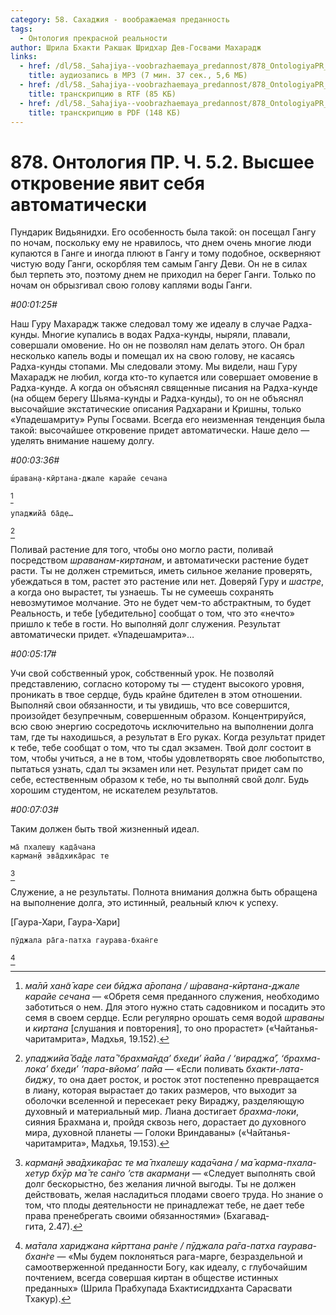 ```yaml
---
category: 58. Сахаджия - воображаемая преданность
tags:
  - Онтология прекрасной реальности
author: Шрила Бхакти Ракшак Шридхар Дев-Госвами Махарадж
links:
  - href: /dl/58._Sahajiya--voobrazhaemaya_predannost/878_OntologiyaPR_5.2_SridharMj_Vysshee_otkroveniye_yavit_sebya_avtomaticheski.mp3
    title: аудиозапись в MP3 (7 мин. 37 сек., 5,6 МБ)
  - href: /dl/58._Sahajiya--voobrazhaemaya_predannost/878_OntologiyaPR_5.2_SridharMj_Vysshee_otkroveniye_yavit_sebya_avtomaticheski.rtf
    title: транскрипцию в RTF (85 КБ)
  - href: /dl/58._Sahajiya--voobrazhaemaya_predannost/878_OntologiyaPR_5.2_SridharMj_Vysshee_otkroveniye_yavit_sebya_avtomaticheski.pdf
    title: транскрипцию в PDF (148 КБ)
---
```


# 878. Онтология ПР. Ч. 5.2. Высшее откровение явит себя автоматически

Пундарик Видьянидхи. Его особенность была такой: он посещал Гангу по ночам, поскольку ему не нравилось, что днем очень многие люди купаются в Ганге и иногда плюют в Гангу и тому подобное, оскверняют чистую воду Ганги, оскорбляя тем самым Гангу Деви. Он не в силах был терпеть это, поэтому днем не приходил на берег Ганги. Только по ночам он обрызгивал свою голову каплями воды Ганги.

*#00:01:25#*

Наш Гуру Махарадж также следовал тому же идеалу в случае Радха-кунды. Многие купались в водах Радха-кунды, ныряли, плавали, совершали омовение. Но он не позволял нам делать этого. Он брал несколько капель воды и помещал их на свою голову, не касаясь Радха-кунды стопами. Мы следовали этому. Мы видели, наш Гуру Махарадж не любил, когда кто-то купается или совершает омовение в Радха-кунде. А когда он объяснял священные писания на Радха-кунде (на общем берегу Шьяма-кунды и Радха-кунды), то он не объяснял высочайшие экстатические описания Радхарани и Кришны, только «Упадешамриту» Рупы Госвами. Всегда его неизменная тенденция была такой: высочайшее откровение придет автоматически. Наше дело — уделять внимание нашему долгу.

*#00:03:36#*

    ш́раван̣а-кӣртана-джале карайе сечана
[^_ftn1]

    упаджийа̄ ба̄д̣е…
[^_ftn2]

Поливай растение для того, чтобы оно могло расти, поливай посредством *шраванам-киртанам*, и автоматически растение будет расти. Ты не должен стремиться, иметь сильное желание проверять, убеждаться в том, растет это растение или нет. Доверяй Гуру и *шастре*, а когда оно вырастет, ты узнаешь. Ты не сумеешь сохранять невозмутимое молчание. Это не будет чем-то абстрактным, то будет Реальность, и тебе [убедительно] сообщат о том, что это «нечто» пришло к тебе в гости. Но выполняй долг служения. Результат автоматически придет. «Упадешамрита»…

*#00:05:17#*

Учи свой собственный урок, собственный урок. Не позволяй представлению, согласно которому ты — студент высокого уровня, проникать в твое сердце, будь крайне бдителен в этом отношении. Выполняй свои обязанности, и ты увидишь, что все совершится, произойдет безупречным, совершенным образом. Концентрируйся, всю свою энергию сосредоточь исключительно на выполнении долга там, где ты находишься, а результат в Его руках. Когда результат придет к тебе, тебе сообщат о том, что ты сдал экзамен. Твой долг состоит в том, чтобы учиться, а не в том, чтобы удовлетворять свое любопытство, пытаться узнать, сдал ты экзамен или нет. Результат придет сам по себе, естественным образом к тебе, но ты выполняй свой долг. Будь хорошим студентом, не искателем результатов.

*#00:07:03#*

Таким должен быть твой жизненный идеал.

    ма̄ пхалеш̣у када̄чана
    карман̣й эва̄дхика̄рас те
[^_ftn3]

Служение, а не результаты. Полнота внимания должна быть обращена на выполнение долга, это истинный, реальный ключ к успеху.

[Гаура-Хари, Гаура-Хари]

    пӯджала ра̄га-патха гаурава-бхан̇ге
[^_ftn4]



[^_ftn1]: *ма̄лӣ хан̃а̄ каре сеи бӣджа а̄ропан̣а / ш́раван̣а-кӣртана-джале карайе сечана* — «Обретя семя преданного служения, необходимо заботиться о нем. Для этого нужно стать садовником и посадить это семя в своем сердце. Если регулярно орошать семя водой *шраваны* и *киртана* [слушания и повторения], то оно прорастет» («Чайтанья-чаритамрита», Мадхья, 19.152).

[^_ftn2]: *упаджийа̄ ба̄д̣е лата̄ ‘брахма̄н̣д̣а’ бхеди’ йа̄йа / ‘вираджа̄’, ‘брахма-лока’ бхеди’ ‘пара-вйома’ па̄йа* — «Если поливать *бхакти-лата-биджу*, то она дает росток, и росток этот постепенно превращается в лиану, которая вырастает до таких размеров, что выходит за оболочки вселенной и пересекает реку Вираджу, разделяющую духовный и материальный мир. Лиана достигает *брахма-локи*, сияния Брахмана и, пройдя сквозь него, дорастает до духовного мира, духовной планеты — Голоки Вриндаваны» («Чайтанья-чаритамрита», Мадхья, 19.153).

[^_ftn3]: *карман̣й эва̄дхика̄рас те ма̄ пхалеш̣у када̄чана / ма̄ карма-пхала-хетур бхӯр ма̄ те сан̇го ’ств акарман̣и* — «Следует выполнять свой долг бескорыстно, без желания личной выгоды. Ты не должен действовать, желая насладиться плодами своего труда. Но знание о том, что плоды деятельности не принадлежат тебе, не дает тебе права пренебрегать своими обязанностями» (Бхагавад-гита, 2.47).

[^_ftn4]: *ма̄тала хариджана кӣрттана ран̇ге / пӯджала ра̄га-патха гаурава-бхан̇ге* — «Мы будем поклоняться рага-марге, безраздельной и самоотверженной преданности Богу, как идеалу, с глубочайшим почтением, всегда совершая киртан в обществе истинных преданных» (Шрила Прабхупада Бхактисиддханта Сарасвати Тхакур).

